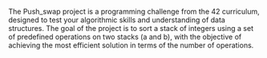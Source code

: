 The Push_swap project is a programming challenge from the 42 curriculum, designed to test your algorithmic skills and understanding of data structures. The goal of the project is to sort a stack of integers using a set of predefined operations on two stacks (a and b), with the objective of achieving the most efficient solution in terms of the number of operations.
